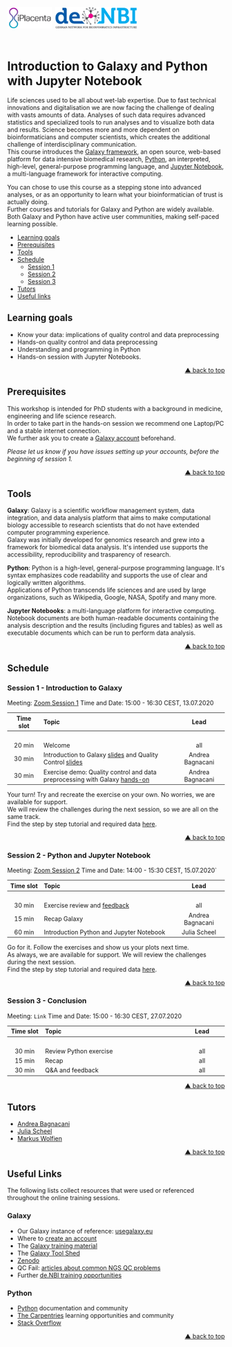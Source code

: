 <div id="top"></div>

<p align="left">
  <img align="left"
    src="images/iplacenta.png"
    height="50px"
    alt="www.iplacenta.eu"
    valign="top"/>
  <span>&nbsp;</span>
  <img align="center"
    src="images/denbi.png"
    height="50px"
    alt="www.denbi.de"
    valign="top"/>
</p>
<br/>

# Introduction to Galaxy and Python with Jupyter Notebook

Life sciences used to be all about wet-lab expertise. Due to fast technical
innovations and digitalisation we are now facing the challenge of dealing with
vasts amounts of data. Analyses of such data requires advanced statistics and
specialized tools to run analyses and to visualize both data and results.
Science becomes more and more dependent on bioinformaticians and computer
scientists, which creates the additional challenge of interdisciplinary
communication.  
This course introduces the [Galaxy framework](https://usegalaxy.eu), an open
source, web-based platform for data intensive biomedical research, [Python](https://www.python.org),
an interpreted, high-level, general-purpose programming language, and
[Jupyter Notebook](https://jupyter.org/), a multi-language framework for
interactive computing.  

You can chose to use this course as a stepping stone into advanced analyses,
or as an opportunity to learn what your bioinformatician of trust is actually
doing.  
Further courses and tutorials for Galaxy and Python are widely available. Both
Galaxy and Python have active user communities, making self-paced learning
possible.

- [Learning goals](#learning-goals)
- [Prerequisites](#prerequisites)
- [Tools](#tools)
- [Schedule](#schedule)
  - [Session 1](#session-1---introduction-to-galaxy)
  - [Session 2](#session-2---python-and-jupyter-notebook)
  - [Session 3](#session-3---conclusion)
- [Tutors](#tutors)
- [Useful links](#useful-links)



## Learning goals

- Know your data: implications of quality control and data preprocessing
- Hands-on quality control and data preprocessing
- Understanding and programming in Python
- Hands-on session with Jupyter Notebooks.
<p align="right"><a href="#top">&#x25B2; back to top</a></p>



## Prerequisites

This workshop is intended for PhD students with a background in medicine,
engineering and life science research.  
In order to take part in the hands-on session we recommend one Laptop/PC and a
stable internet connection.  
We further ask you to create a [Galaxy account](https://usegalaxy.eu/login)
beforehand.  

_Please let us know if you have issues setting up your accounts, before the
beginning of session 1._
<p align="right"><a href="#top">&#x25B2; back to top</a></p>



## Tools

**Galaxy**: Galaxy is a scientific workflow management system, data
integration, and data analysis platform that aims to make computational biology
accessible to research scientists that do not have extended computer
programming experience.  
Galaxy was initially developed for genomics research and grew into a framework
for biomedical data analysis. It's intended use supports the accessibility,
reproducibility and trasparency of research.  

**Python**: Python is a high-level, general-purpose programming language. It's
syntax emphasizes code readability and supports the use of clear and logically
written algorithms.  
Applications of Python transcends life sciences and are used by large
organizations, such as Wikipedia, Google, NASA, Spotify and many more.  

**Jupyter Notebooks**: a multi-language platform for interactive computing.
Notebook documents are both human-readable documents containing the analysis
description and the results (including figures and tables) as well as
executable documents which can be run to perform data analysis.
<p align="right"><a href="#top">&#x25B2; back to top</a></p>



## Schedule

### Session 1 - Introduction to Galaxy

Meeting: [Zoom Session 1](https://uni-rostock-de.zoom.us/j/7990949900?pwd=Vm1ZWDNsMjJKeU9uRlV6OTdFTG9nUT09)
Time and Date: 15:00 - 16:30 CEST, 13.07.2020

| **Time slot** | **Topic** | **Lead** |
| :---: | :--- | :---: |
|<img width="100"/>|<img width="550"/>|<img width="150"/>|
| 20 min | Welcome | all |
| 30 min | Introduction to Galaxy [slides](https://galaxyproject.github.io/training-material/topics/introduction/slides/introduction.html#1) and Quality Control [slides](https://galaxyproject.github.io/training-material/topics/sequence-analysis/tutorials/quality-control/slides.html#1) | Andrea Bagnacani |
| 30 min | Exercise demo: Quality control and data preprocessing with Galaxy [hands-on](https://galaxyproject.github.io/training-material/topics/sequence-analysis/tutorials/quality-control/tutorial.html) | Andrea Bagnacani |

Your turn! Try and recreate the exercise on your own. No worries, we are
available for support.  
We will review the challenges during the next session, so we are all on the
same track.  
Find the step by step tutorial and required data [here](https://galaxyproject.github.io/training-material/topics/introduction/tutorials/galaxy-intro-short/tutorial.html).
<p align="right"><a href="#top">&#x25B2; back to top</a></p>



### Session 2 - Python and Jupyter Notebook

Meeting: [Zoom Session 2](https://uni-rostock-de.zoom.us/j/99281225131?pwd=R1pBUWlyRkQxTWQxVE5QOHdsaDhuQT09)
Time and Date: 14:00 - 15:30 CEST, 15.07.2020`

| **Time slot** | **Topic** | **Lead** |
| :---: | :--- | :---: |
|<img width="100"/>|<img width="550"/>|<img width="150"/>|
| 30 min | Exercise review and [feedback](https://de.surveymonkey.com/r/denbi-course?sc=rbc&id=000267) | all |
| 15 min | Recap Galaxy | Andrea Bagnacani |
| 60 min | Introduction Python and Jupyter Notebook | Julia Scheel |

Go for it. Follow the exercises and show us your plots next time.  
As always, we are available for support. We will review the challenges during
the next session.  
Find the step by step tutorial and required data [here](tbd).
<p align="right"><a href="#top">&#x25B2; back to top</a></p>



### Session 3 - Conclusion

Meeting: ``Link``
Time and Date: 15:00 - 16:30 CEST, 27.07.2020

| **Time slot** | **Topic** | **Lead** |
| :---: | :--- | :---: |
|<img width="100"/>|<img width="550"/>|<img width="150"/>|
| 30 min | Review Python exercise | all |
| 15 min | Recap |  all |
| 30 min | Q&A and feedback | all |
<p align="right"><a href="#top">&#x25B2; back to top</a></p>



## Tutors

- [Andrea Bagnacani](https://www.sbi.uni-rostock.de/team/detail/andrea-bagnacani)
- [Julia Scheel](https://www.sbi.uni-rostock.de/team/detail/julia-scheel)
- [Markus Wolfien](https://www.sbi.uni-rostock.de/team/detail/markus-wolfien)
<p align="right"><a href="#top">&#x25B2; back to top</a></p>



## Useful Links

The following lists collect resources that were used or referenced throughout the online training sessions.

### Galaxy

- Our Galaxy instance of reference: [usegalaxy.eu](https://usegalaxy.eu)
- Where to [create an account](https://usegalaxy.eu/login)
- The [Galaxy training material](https://galaxyproject.github.io/training-material/)
- The [Galaxy Tool Shed](https://toolshed.g2.bx.psu.edu/)
- [Zenodo](https://zenodo.org/)
- QC Fail: [articles about common NGS QC problems](https://sequencing.qcfail.com)
- Further [de.NBI training opportunities](https://www.denbi.de/training)

### Python
- [Python](https://www.python.org/) documentation and community
- [The Carpentries](https://carpentries.org/) learning opportunities and community
- [Stack Overflow](https://stackoverflow.com/)
<p align="right"><a href="#top">&#x25B2; back to top</a></p>
